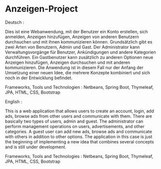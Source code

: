 # Anzeigen-Project
Deutsch :

Dies ist eine Webanwendung, mit der Benutzer ein Konto erstellen, sich anmelden, Anzeigen hinzufügen, Anzeigen von anderen Benutzern durchsuchen und mit ihnen kommunizieren können.
Grundsätzlich gibt es zwei Arten von Benutzern, Admin und Gast.
Der Administrator kann Verwaltungsvorgänge für Benutzer, Ankündigungen und andere Kategorien durchführen.
Ein Gastbenutzer kann zusätzlich zu anderen Optionen neue Anzeigen hinzufügen, Anzeigen durchsuchen und mit anderen kommunizieren.
Die Anwendung ist in diesem Fall nur der Anfang der Umsetzung einer neuen Idee, die mehrere Konzepte kombiniert und sich noch in der Entwicklung befindet.

Frameworks, Tools und Technologien :
Netbeans, Spring Boot, Thymeleaf, JPA, HTML, CSS, Bootstrap

English :

This is a web application that allows users to create an account, login, add ads, browse ads from other users and communicate with them.
There are basically two types of users, admin and guest.
The administrator can perform management operations on users, advertisements, and other categories.
A guest user can add new ads, browse ads and communicate with others in addition to other options.
The application in this case is just the beginning of implementing a new idea that combines several concepts and is still under development.

Frameworks, Tools and Technologies :
Netbeans, Spring Boot, Thymeleaf, JPA, HTML, CSS, Bootstrap
